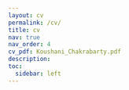```yaml
---
layout: cv
permalink: /cv/
title: cv
nav: true
nav_order: 4
cv_pdf: Koushani_Chakrabarty.pdf
description: 
toc:
  sidebar: left
---
```

